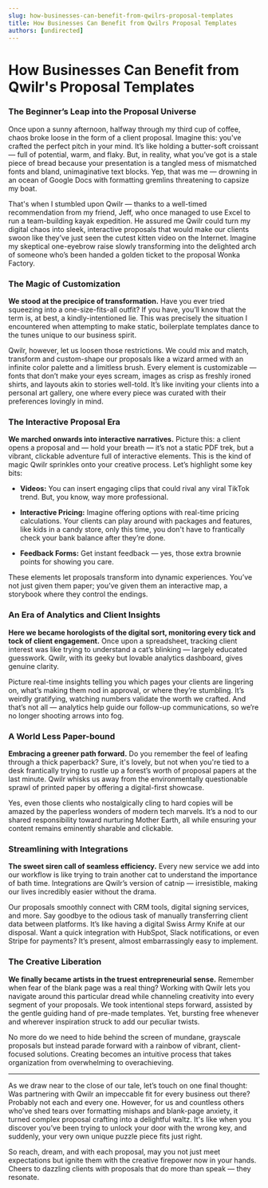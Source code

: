 ```yaml
---
slug: how-businesses-can-benefit-from-qwilrs-proposal-templates
title: How Businesses Can Benefit from Qwilrs Proposal Templates
authors: [undirected]
---
```



# How Businesses Can Benefit from Qwilr's Proposal Templates

### The Beginner’s Leap into the Proposal Universe
Once upon a sunny afternoon, halfway through my third cup of coffee, chaos broke loose in the form of a client proposal. Imagine this: you've crafted the perfect pitch in your mind. It’s like holding a butter-soft croissant — full of potential, warm, and flaky. But, in reality, what you’ve got is a stale piece of bread because your presentation is a tangled mess of mismatched fonts and bland, unimaginative text blocks. Yep, that was me — drowning in an ocean of Google Docs with formatting gremlins threatening to capsize my boat.

That's when I stumbled upon Qwilr — thanks to a well-timed recommendation from my friend, Jeff, who once managed to use Excel to run a team-building kayak expedition. He assured me Qwilr could turn my digital chaos into sleek, interactive proposals that would make our clients swoon like they’ve just seen the cutest kitten video on the Internet. Imagine my skeptical one-eyebrow raise slowly transforming into the delighted arch of someone who’s been handed a golden ticket to the proposal Wonka Factory.

### The Magic of Customization

**We stood at the precipice of transformation.** Have you ever tried squeezing into a one-size-fits-all outfit? If you have, you’ll know that the term is, at best, a kindly-intentioned lie. This was precisely the situation I encountered when attempting to make static, boilerplate templates dance to the tunes unique to our business spirit. 

Qwilr, however, let us loosen those restrictions. We could mix and match, transform and custom-shape our proposals like a wizard armed with an infinite color palette and a limitless brush. Every element is customizable — fonts that don’t make your eyes scream, images as crisp as freshly ironed shirts, and layouts akin to stories well-told. It’s like inviting your clients into a personal art gallery, one where every piece was curated with their preferences lovingly in mind.

### The Interactive Proposal Era

**We marched onwards into interactive narratives.** Picture this: a client opens a proposal and — hold your breath — it’s not a static PDF trek, but a vibrant, clickable adventure full of interactive elements. This is the kind of magic Qwilr sprinkles onto your creative process. Let’s highlight some key bits:

- **Videos:** You can insert engaging clips that could rival any viral TikTok trend. But, you know, way more professional.
  
- **Interactive Pricing:** Imagine offering options with real-time pricing calculations. Your clients can play around with packages and features, like kids in a candy store, only this time, you don't have to frantically check your bank balance after they’re done. 
  
- **Feedback Forms:** Get instant feedback — yes, those extra brownie points for showing you care.
  
These elements let proposals transform into dynamic experiences. You’ve not just given them paper; you’ve given them an interactive map, a storybook where they control the endings.

### An Era of Analytics and Client Insights

**Here we became horologists of the digital sort, monitoring every tick and tock of client engagement.** Once upon a spreadsheet, tracking client interest was like trying to understand a cat’s blinking — largely educated guesswork. Qwilr, with its geeky but lovable analytics dashboard, gives genuine clarity. 

Picture real-time insights telling you which pages your clients are lingering on, what’s making them nod in approval, or where they’re stumbling. It’s weirdly gratifying, watching numbers validate the worth we crafted. And that’s not all — analytics help guide our follow-up communications, so we’re no longer shooting arrows into fog.

### A World Less Paper-bound

**Embracing a greener path forward.** Do you remember the feel of leafing through a thick paperback? Sure, it's lovely, but not when you're tied to a desk frantically trying to rustle up a forest’s worth of proposal papers at the last minute. Qwilr whisks us away from the environmentally questionable sprawl of printed paper by offering a digital-first showcase. 

Yes, even those clients who nostalgically cling to hard copies will be amazed by the paperless wonders of modern tech marvels. It’s a nod to our shared responsibility toward nurturing Mother Earth, all while ensuring your content remains eminently sharable and clickable.

### Streamlining with Integrations

**The sweet siren call of seamless efficiency.** Every new service we add into our workflow is like trying to train another cat to understand the importance of bath time. Integrations are Qwilr’s version of catnip — irresistible, making our lives incredibly easier without the drama. 

Our proposals smoothly connect with CRM tools, digital signing services, and more. Say goodbye to the odious task of manually transferring client data between platforms. It’s like having a digital Swiss Army Knife at our disposal. Want a quick integration with HubSpot, Slack notifications, or even Stripe for payments? It’s present, almost embarrassingly easy to implement.

### The Creative Liberation

**We finally became artists in the truest entrepreneurial sense.** Remember when fear of the blank page was a real thing? Working with Qwilr lets you navigate around this particular dread while channeling creativity into every segment of your proposals. We took intentional steps forward, assisted by the gentle guiding hand of pre-made templates. Yet, bursting free whenever and wherever inspiration struck to add our peculiar twists.

No more do we need to hide behind the screen of mundane, grayscale proposals but instead parade forward with a rainbow of vibrant, client-focused solutions. Creating becomes an intuitive process that takes organization from overwhelming to overachieving.

---

As we draw near to the close of our tale, let’s touch on one final thought: Was partnering with Qwilr an impeccable fit for every business out there? Probably not each and every one. However, for us and countless others who’ve shed tears over formatting mishaps and blank-page anxiety, it turned complex proposal crafting into a delightful waltz. It's like when you discover you’ve been trying to unlock your door with the wrong key, and suddenly, your very own unique puzzle piece fits just right.

So reach, dream, and with each proposal, may you not just meet expectations but ignite them with the creative firepower now in your hands. Cheers to dazzling clients with proposals that do more than speak — they resonate.